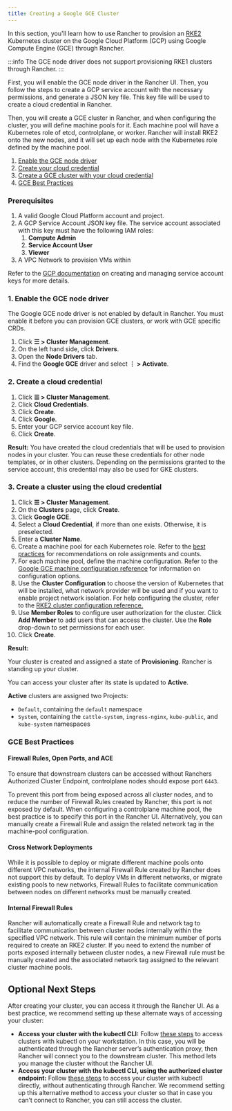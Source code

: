 ```yaml
---
title: Creating a Google GCE Cluster
---
```


<head>
  <link rel="canonical" href="https://ranchermanager.docs.rancher.com/how-to-guides/new-user-guides/launch-kubernetes-with-rancher/use-new-nodes-in-an-infra-provider/create-a-google-gce-cluster"/>
</head>


In this section, you'll learn how to use Rancher to provision an [RKE2](https://docs.rke2.io/) Kubernetes cluster on the Google Cloud Platform (GCP) using Google Compute Engine (GCE) through Rancher.


:::info
The GCE node driver does not support provisioning RKE1 clusters through Rancher.
:::


First, you will enable the GCE node driver in the Rancher UI. Then, you follow the steps to create a GCP service account with the necessary permissions, and generate a JSON key file. This key file will be used to create a cloud credential in Rancher. 


Then, you will create a GCE cluster in Rancher, and when configuring the cluster, you will define machine pools for it. Each machine pool will have a Kubernetes role of etcd, controlplane, or worker. Rancher will install RKE2 onto the new nodes, and it will set up each node with the Kubernetes role defined by the machine pool.


1. [Enable the GCE node driver](#1-enable-the-gce-node-driver)
1. [Create your cloud credential](#2-create-a-cloud-credential)
1. [Create a GCE cluster with your cloud credential](#3-create-a-cluster-using-the-cloud-credential)
1. [GCE Best Practices](#gce-best-practices)

### Prerequisites

1.   A valid Google Cloud Platform account and project.
1.   A GCP Service Account JSON key file. The service account associated with this key must have the following IAM roles:
      1. **Compute Admin**
      1. **Service Account User**
      1. **Viewer**
1. A VPC Network to provision VMs within 

Refer to the [GCP documentation](https://cloud.google.com/iam/docs/service-account-overview) on creating and managing service account keys for more details.


### 1. Enable the GCE node driver

The Google GCE node driver is not enabled by default in Rancher. You must enable it before you can provision GCE clusters, or work with GCE specific CRDs.

1.  Click **☰ > Cluster Management**.
1.  On the left hand side, click **Drivers**.
1.  Open the **Node Drivers** tab.
1.  Find the **Google GCE** driver and select **⋮ > Activate**.


### 2. Create a cloud credential

1. Click **☰ > Cluster Management**.
1. Click **Cloud Credentials**.
1. Click **Create**.
1. Click **Google**.
1. Enter your GCP service account key file.
1. Click **Create**.

**Result:** You have created the cloud credentials that will be used to provision nodes in your cluster. You can reuse these credentials for other node templates, or in other clusters. Depending on the permissions granted to the service account, this credential may also be used for GKE clusters. 




### 3. Create a cluster using the cloud credential

1. Click **☰ > Cluster Management**.
1. On the **Clusters** page, click **Create**.
1. Click **Google GCE**.
1. Select a **Cloud Credential**, if more than one exists. Otherwise, it is preselected.
1. Enter a **Cluster Name**.
1. Create a machine pool for each Kubernetes role. Refer to the [best practices](use-new-nodes-in-an-infra-provider.md#node-roles) for recommendations on role assignments and counts.
  1. For each machine pool, define the machine configuration. Refer to the [Google GCE machine configuration reference](../../../../reference-guides/cluster-configuration/downstream-cluster-configuration/machine-configuration/google-gce.md) for information on configuration options.
1. Use the **Cluster Configuration** to choose the version of Kubernetes that will be installed, what network provider will be used and if you want to enable project network isolation. For help configuring the cluster, refer to the [RKE2 cluster configuration reference.](../../../../reference-guides/cluster-configuration/rancher-server-configuration/rke2-cluster-configuration.md)
1. Use **Member Roles** to configure user authorization for the cluster. Click **Add Member** to add users that can access the cluster. Use the **Role** drop-down to set permissions for each user.
1. Click **Create**.


**Result:**

Your cluster is created and assigned a state of **Provisioning**. Rancher is standing up your cluster.

You can access your cluster after its state is updated to **Active**.

**Active** clusters are assigned two Projects:

- `Default`, containing the `default` namespace
- `System`, containing the `cattle-system`, `ingress-nginx`, `kube-public`, and `kube-system` namespaces

### GCE Best Practices

#### Firewall Rules, Open Ports, and ACE

To ensure that downstream clusters can be accessed without Ranchers Authorized Cluster Endpoint, controlplane nodes should expose port `6443`.

To prevent this port from being exposed across all cluster nodes, and to reduce the number of Firewall Rules created by Rancher, this port is not exposed by default. When configuring a controlplane machine pool, the best practice is to specify this port in the Rancher UI. Alternatively, you can manually create a Firewall Rule and assign the related network tag in the machine-pool configuration.

#### Cross Network Deployments

While it is possible to deploy or migrate different machine pools onto different VPC networks, the internal Firewall Rule created by Rancher does not support this by default. To deploy VMs in different networks, or migrate existing pools to new networks, Firewall Rules to facilitate communication between nodes on different networks must be manually created.


#### Internal Firewall Rules

Rancher will automatically create a Firewall Rule and network tag to facilitate communication between cluster nodes internally within the specified VPC network. This rule will contain the minimum number of ports required to create an RKE2 cluster. If you need to extend the number of ports exposed internally between cluster nodes, a new Firewall rule must be manually created and the associated network tag assigned to the relevant cluster machine pools.

## Optional Next Steps

After creating your cluster, you can access it through the Rancher UI. As a best practice, we recommend setting up these alternate ways of accessing your cluster:

- **Access your cluster with the kubectl CLI:** Follow [these steps](../../../new-user-guides/manage-clusters/access-clusters/use-kubectl-and-kubeconfig.md#accessing-clusters-with-kubectl-from-your-workstation) to access clusters with kubectl on your workstation. In this case, you will be authenticated through the Rancher server’s authentication proxy, then Rancher will connect you to the downstream cluster. This method lets you manage the cluster without the Rancher UI.
- **Access your cluster with the kubectl CLI, using the authorized cluster endpoint:** Follow [these steps](../../../new-user-guides/manage-clusters/access-clusters/use-kubectl-and-kubeconfig.md#authenticating-directly-with-a-downstream-cluster) to access your cluster with kubectl directly, without authenticating through Rancher. We recommend setting up this alternative method to access your cluster so that in case you can’t connect to Rancher, you can still access the cluster.
